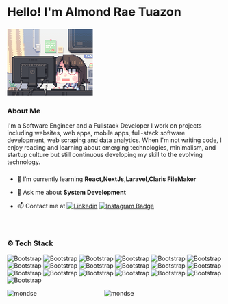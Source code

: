 <h1 align="left">Hello! I'm Almond Rae Tuazon</h1>

###

<div align="left">
<img alt="dreamer" width="200"  src="https://github.com/MondSE/MondSE/blob/main/f0f0d932d6e39c7af5aa305cbd8da735.gif">
</div>

###

### About Me

I'm a Software Engineer and a Fullstack Developer I work on projects including websites, web apps, mobile apps, full-stack software development, web scraping and data analytics. When I'm not writing code, I enjoy reading and learning about emerging technologies, minimalism, and startup culture but still continuous developing my skill to the evolving technology.

###

- 🌱 I’m currently learning **React,NextJs,Laravel,Claris FileMaker**

- 💬 Ask me about **System Development**

- 📫 Contact me at [![Linkedin](https://img.shields.io/badge/-LinkedIn-blue?style=flat&logo=Linkedin&logoColor=white)](https://www.linkedin.com/in/almond-rae-tuazon-647a2726a/)
[![Instagram Badge](https://img.shields.io/badge/-Instagram-purple?logo=instagram&logoColor=white&link=https://instagram.com/monskiyyy/)](https://www.instagram.com/monskiyyy)

###

<br>

### ⚙️ Tech Stack
![Bootstrap](https://img.shields.io/badge/-AWS%20S3-05122A?style=flat-square&logo=AWS-S3&color=353535) ![Bootstrap](https://img.shields.io/badge/-Bitbucket-05122A?style=flat-square&logo=Bitbucket&color=353535) ![Bootstrap](https://img.shields.io/badge/-Bootstrap-05122A?style=flat-square&logo=Bootstrap&color=353535) ![Bootstrap](https://img.shields.io/badge/-C%2B%2B-05122A?style=flat-square&logo=C++&color=353535) ![Bootstrap](https://img.shields.io/badge/-CSS-05122A?style=flat-square&logo=CSS&color=353535) ![Bootstrap](https://img.shields.io/badge/-Git-05122A?style=flat-square&logo=Git&color=353535) ![Bootstrap](https://img.shields.io/badge/-GitHub-05122A?style=flat-square&logo=GitHub&color=353535) ![Bootstrap](https://img.shields.io/badge/-Guna%20UI-05122A?style=flat-square&logo=Guna-UI&color=353535) ![Bootstrap](https://img.shields.io/badge/-HTML5-05122A?style=flat-square&logo=HTML5&color=353535) ![Bootstrap](https://img.shields.io/badge/-JavaScript-05122A?style=flat-square&logo=JavaScript&color=353535) ![Bootstrap](https://img.shields.io/badge/-Laravel-05122A?style=flat-square&logo=Laravel&color=353535) ![Bootstrap](https://img.shields.io/badge/-MongoDB-05122A?style=flat-square&logo=MongoDB&color=353535) ![Bootstrap](https://img.shields.io/badge/-MUI-05122A?style=flat-square&logo=MUI&color=353535) ![Bootstrap](https://img.shields.io/badge/-MySQL-05122A?style=flat-square&logo=MySQL&color=353535) ![Bootstrap](https://img.shields.io/badge/-Node.js-05122A?style=flat-square&logo=Node.js&color=353535) ![Bootstrap](https://img.shields.io/badge/-PHP-05122A?style=flat-square&logo=PHP&color=353535) ![Bootstrap](https://img.shields.io/badge/-React-05122A?style=flat-square&logo=React&color=353535) ![Bootstrap](https://img.shields.io/badge/-Tailwind%20CSS-05122A?style=flat-square&logo=Tailwind-CSS&color=353535) ![Bootstrap](https://img.shields.io/badge/-Vue.js-05122A?style=flat-square&logo=Vue.js&color=353535)

<div>
<img width="45%" align="left" src="https://github-readme-stats.vercel.app/api/top-langs?username=mondse&show_icons=true&locale=en&layout=compact&theme=tokyonight" alt="mondse" />
<img width="50%" src="https://github-readme-streak-stats.herokuapp.com?user=mondse" alt="mondse" />
</div>

